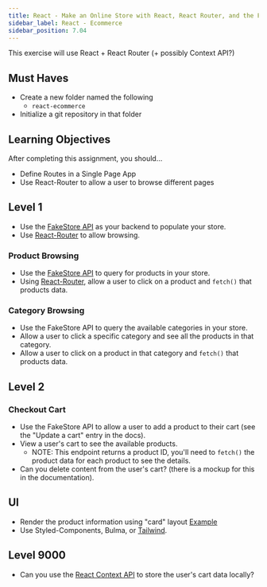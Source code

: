 ```yaml
---
title: React - Make an Online Store with React, React Router, and the FakeStore API
sidebar_label: React - Ecommerce
sidebar_position: 7.04
---
```


<!-- markdownlint-disable no-inline-html -->

This exercise will use React + React Router (+ possibly Context API?)

## Must Haves

- Create a new folder named the following
  - `react-ecommerce`
- Initialize a git repository in that folder

## Learning Objectives

After completing this assignment, you should…

- Define Routes in a Single Page App
- Use React-Router to allow a user to browse different pages

## Level 1

- Use the [FakeStore API](https://fakestoreapi.com/docs) as your backend to populate your store.
- Use [React-Router](https://reactrouter.com/en/main/start/tutorial) to allow browsing.

### Product Browsing

- Use the [FakeStore API](https://fakestoreapi.com/docs) to query for products in your store.
- Using [React-Router](https://reactrouter.com/en/main/start/tutorial), allow a user to click on a product and `fetch()` that products data.

### Category Browsing

- Use the FakeStore API to query the available categories in your store.
- Allow a user to click a specific category and see all the products in that category.
- Allow a user to click on a product in that category and `fetch()` that products data.

## Level 2

### Checkout Cart

- Use the FakeStore API to allow a user to add a product to their cart (see the "Update a cart" entry in the docs).
- View a user's cart to see the available products.
  - NOTE: This endpoint returns a product ID, you'll need to `fetch()` the product data for each product to see the details.
- Can you delete content from the user's cart? (there is a mockup for this in the documentation).

## UI

- Render the product information using "card" layout [Example](https://uxplanet.org/using-card-based-design-to-enhance-ux-51f965ab70cb)
- Use Styled-Components, Bulma, or [Tailwind](https://tailwindcss.com/docs/guides/vite).

## Level 9000

- Can you use the [React Context API](https://react.dev/learn/passing-data-deeply-with-context#step-1-create-the-context) to store the user's cart data locally?
